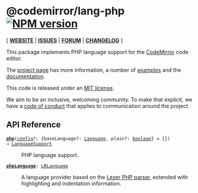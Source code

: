 <!-- NOTE: README.md is generated from src/README.md -->

# @codemirror/lang-php [![NPM version](https://img.shields.io/npm/v/@codemirror/lang-php.svg)](https://www.npmjs.org/package/@codemirror/lang-php)

[ [**WEBSITE**](https://codemirror.net/6/) | [**ISSUES**](https://github.com/codemirror/codemirror.next/issues) | [**FORUM**](https://discuss.codemirror.net/c/next/) | [**CHANGELOG**](https://github.com/codemirror/lang-php/blob/main/CHANGELOG.md) ]

This package implements PHP language support for the
[CodeMirror](https://codemirror.net/6/) code editor.

The [project page](https://codemirror.net/6/) has more information, a
number of [examples](https://codemirror.net/6/examples/) and the
[documentation](https://codemirror.net/6/docs/).

This code is released under an
[MIT license](https://github.com/codemirror/lang-php/tree/main/LICENSE).

We aim to be an inclusive, welcoming community. To make that explicit,
we have a [code of
conduct](http://contributor-covenant.org/version/1/1/0/) that applies
to communication around the project.

## API Reference

<dl>
<dt id="user-content-php">
  <code><strong><a href="#user-content-php">php</a></strong>(<a id="user-content-php^config" href="#user-content-php^config">config</a>&#8288;?: {baseLanguage&#8288;?: <a href="https://codemirror.net/6/docs/ref#language.Language">Language</a>, plain&#8288;?: <a href="https://developer.mozilla.org/en-US/docs/Web/JavaScript/Reference/Global_Objects/Boolean">boolean</a>} = {}) → <a href="https://codemirror.net/6/docs/ref#language.LanguageSupport">LanguageSupport</a></code></dt>

<dd><p>PHP language support.</p>
</dd>
<dt id="user-content-phplanguage">
  <code><strong><a href="#user-content-phplanguage">phpLanguage</a></strong>: <a href="https://codemirror.net/6/docs/ref#language.LRLanguage">LRLanguage</a></code></dt>

<dd><p>A language provider based on the <a href="https://github.com/lezer-parser/php">Lezer PHP
parser</a>, extended with
highlighting and indentation information.</p>
</dd>
</dl>
